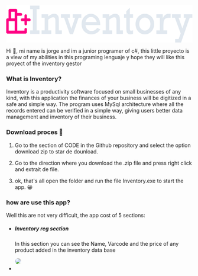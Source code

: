 <div style="display:flex">
  <img margin=50px src ="Logo_Inv_alt.png " height=100/>
</div>
<p>Hi 👋, mi name is jorge and im a junior programer of c#, this little proyecto is a view of my abilities in this programing lenguaje y hope they will like this proyect of the inventory gestor</p> 
<h3>What is Inventory?</h3>
<p>Inventory is a productivity software focused on small businesses of any kind, with this application the finances of your business will be digitized in a safe and simple way. The program uses MySql architecture where all the records entered can be verified in a simple way, giving users better data management and inventory of their business.</p>
<h3>Download proces 📎</h3>
<ol>
  <li>
    <p>Go to the section of CODE in the Github repository and select the option download zip to star de dounload.</p>
  </li>
  <li>
    <p>Go to the direction where you download the .zip file and press right click and extrait de file.</p>
  </li>
  <li>
    <p>ok, that's all open the folder and run the file Inventory.exe to start the app. 😀 </p>
  </li>
</ol>
<h3>how are  use this app?</h3>
<p>Well this are not very difficult, the app cost of 5 sections:</p>
<ul>
  <li>
    <h5>Inventory reg section</h5>
    <p>In this section you can see the Name, Varcode and the price of any product added in the inventory data base</p>
    <img src='https://i.postimg.cc/mZFp9PnB/Screenshot-2022-12-18-234708.png' at='Reg section' height=500 style="border-radius:30px;"/
  </li>
  <li>
    
  </li>
</ul>
